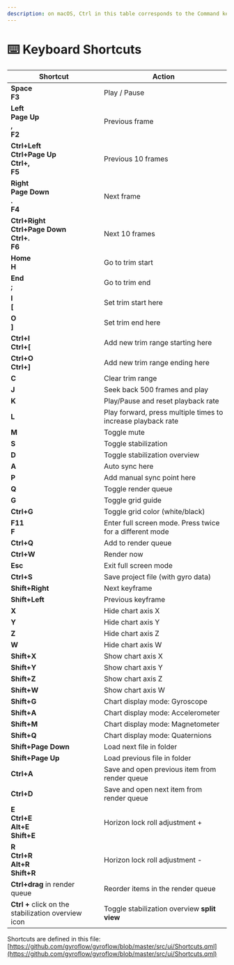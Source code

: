 ```yaml
---
description: on macOS, Ctrl in this table corresponds to the Command key
---
```


# ⌨️ Keyboard Shortcuts

<table><thead><tr><th width="198">Shortcut</th><th>Action</th></tr></thead><tbody><tr><td><strong>Space</strong><br><strong>F3</strong></td><td>Play / Pause</td></tr><tr><td><strong>Left</strong><br><strong>Page Up</strong><br><strong>,</strong><br><strong>F2</strong></td><td>Previous frame</td></tr><tr><td><strong>Ctrl+Left</strong><br><strong>Ctrl+Page Up</strong><br><strong>Ctrl+,</strong><br><strong>F5</strong></td><td>Previous 10 frames</td></tr><tr><td><strong>Right</strong><br><strong>Page Down</strong><br><strong>.</strong><br><strong>F4</strong></td><td>Next frame</td></tr><tr><td><strong>Ctrl+Right</strong><br><strong>Ctrl+Page Down</strong><br><strong>Ctrl+.</strong><br><strong>F6</strong></td><td>Next 10 frames</td></tr><tr><td><strong>Home</strong><br><strong>H</strong></td><td>Go to trim start</td></tr><tr><td><strong>End</strong><br><strong>;</strong></td><td>Go to trim end</td></tr><tr><td><strong>I</strong><br><strong>[</strong></td><td>Set trim start here</td></tr><tr><td><strong>O</strong><br><strong>]</strong></td><td>Set trim end here</td></tr><tr><td><strong>Ctrl+I</strong><br><strong>Ctrl+[</strong></td><td>Add new trim range starting here</td></tr><tr><td><strong>Ctrl+O</strong><br><strong>Ctrl+]</strong></td><td>Add new trim range ending here</td></tr><tr><td><strong>C</strong></td><td>Clear trim range</td></tr><tr><td><strong>J</strong></td><td>Seek back 500 frames and play</td></tr><tr><td><strong>K</strong></td><td>Play/Pause and reset playback rate</td></tr><tr><td><strong>L</strong></td><td>Play forward, press multiple times to increase playback rate</td></tr><tr><td><strong>M</strong></td><td>Toggle mute</td></tr><tr><td><strong>S</strong></td><td>Toggle stabilization</td></tr><tr><td><strong>D</strong></td><td>Toggle stabilization overview</td></tr><tr><td><strong>A</strong></td><td>Auto sync here</td></tr><tr><td><strong>P</strong></td><td>Add manual sync point here</td></tr><tr><td><strong>Q</strong></td><td>Toggle render queue</td></tr><tr><td><strong>G</strong></td><td>Toggle grid guide</td></tr><tr><td><strong>Ctrl+G</strong></td><td>Toggle grid color (white/black)</td></tr><tr><td><strong>F11</strong><br><strong>F</strong></td><td>Enter full screen mode. Press twice for a different mode</td></tr><tr><td><strong>Ctrl+Q</strong></td><td>Add to render queue</td></tr><tr><td><strong>Ctrl+W</strong></td><td>Render now</td></tr><tr><td><strong>Esc</strong></td><td>Exit full screen mode</td></tr><tr><td><strong>Ctrl+S</strong></td><td>Save project file (with gyro data)</td></tr><tr><td><strong>Shift+Right</strong></td><td>Next keyframe</td></tr><tr><td><strong>Shift+Left</strong></td><td>Previous keyframe</td></tr><tr><td><strong>X</strong></td><td>Hide chart axis X</td></tr><tr><td><strong>Y</strong></td><td>Hide chart axis Y</td></tr><tr><td><strong>Z</strong></td><td>Hide chart axis Z</td></tr><tr><td><strong>W</strong></td><td>Hide chart axis W</td></tr><tr><td><strong>Shift+X</strong></td><td>Show chart axis X</td></tr><tr><td><strong>Shift+Y</strong></td><td>Show chart axis Y</td></tr><tr><td><strong>Shift+Z</strong></td><td>Show chart axis Z</td></tr><tr><td><strong>Shift+W</strong></td><td>Show chart axis W</td></tr><tr><td><strong>Shift+G</strong></td><td>Chart display mode: Gyroscope</td></tr><tr><td><strong>Shift+A</strong></td><td>Chart display mode: Accelerometer</td></tr><tr><td><strong>Shift+M</strong></td><td>Chart display mode: Magnetometer</td></tr><tr><td><strong>Shift+Q</strong></td><td>Chart display mode: Quaternions</td></tr><tr><td><strong>Shift+Page Down</strong></td><td>Load next file in folder</td></tr><tr><td><strong>Shift+Page Up</strong></td><td>Load previous file in folder</td></tr><tr><td><strong>Ctrl+A</strong></td><td>Save and open previous item from render queue</td></tr><tr><td><strong>Ctrl+D</strong></td><td>Save and open next item from render queue</td></tr><tr><td><strong>E</strong><br><strong>Ctrl+E</strong><br><strong>Alt+E</strong><br><strong>Shift+E</strong></td><td>Horizon lock roll adjustment +</td></tr><tr><td><strong>R</strong><br><strong>Ctrl+R</strong><br><strong>Alt+R</strong><br><strong>Shift+R</strong></td><td>Horizon lock roll adjustment -</td></tr><tr><td><strong>Ctrl+drag</strong> in render queue</td><td>Reorder items in the render queue</td></tr><tr><td><strong>Ctrl +</strong> click on the stabilization overview icon</td><td>Toggle stabilization overview <strong>split view</strong></td></tr></tbody></table>

Shortcuts are defined in this file: [https://github.com/gyroflow/gyroflow/blob/master/src/ui/Shortcuts.qml](https://github.com/gyroflow/gyroflow/blob/master/src/ui/Shortcuts.qml)
